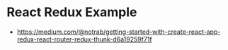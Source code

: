 # React Redux Example
- https://medium.com/@notrab/getting-started-with-create-react-app-redux-react-router-redux-thunk-d6a19259f71f
